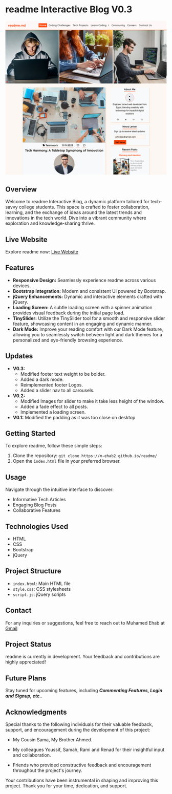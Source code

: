 # readme Interactive Blog V0.3

![Website Screenshot](./readme.png)

## Overview

Welcome to readme Interactive Blog, a dynamic platform tailored for tech-savvy college students. This space is crafted to foster collaboration, learning, and the exchange of ideas around the latest trends and innovations in the tech world. Dive into a vibrant community where exploration and knowledge-sharing thrive.

## Live Website

Explore readme now: [Live Website](https://m-ehab2.github.io/readme/)

## Features

-   **Responsive Design:** Seamlessly experience readme across various devices.
-   **Bootstrap Integration:** Modern and consistent UI powered by Bootstrap.
-   **jQuery Enhancements:** Dynamic and interactive elements crafted with jQuery.
-   **Loading Screen:** A subtle loading screen with a spinner animation provides visual feedback during the initial page load.
-   **TinySlider:** Utilize the TinySlider tool for a smooth and responsive slider feature, showcasing content in an engaging and dynamic manner.
-   **Dark Mode:** Improve your reading comfort with our Dark Mode feature, allowing you to seamlessly switch between light and dark themes for a personalized and eye-friendly browsing experience.

## Updates

-   **V0.3:**
    -   Modified footer text weight to be bolder.
    -   Added a dark mode.
    -   Reimplemented footer Logos.
    -   Added a slider nav to all carousels.
-   **V0.2:**
    -   Modified Images for slider to make it take less height of the window.
    -   Added a fade effect to all posts.
    -   Implemented a loading screen.
-   **V0.1:** Modified the padding as it was too close on desktop

## Getting Started

To explore readme, follow these simple steps:

1. Clone the repository: `git clone https://m-ehab2.github.io/readme/`
2. Open the `index.html` file in your preferred browser.

## Usage

Navigate through the intuitive interface to discover:

-   Informative Tech Articles
-   Engaging Blog Posts
-   Collaborative Features

## Technologies Used

-   HTML
-   CSS
-   Bootstrap
-   jQuery

## Project Structure

-   `index.html`: Main HTML file
-   `style.css`: CSS stylesheets
-   `script.js`: jQuery scripts

## Contact

For any inquiries or suggestions, feel free to reach out to Muhamed Ehab at [Gmail](mailto:muhamedehab1@gmail.com?subject=Readme%20Blog%20Repo)

## Project Status

readme is currently in development. Your feedback and contributions are highly appreciated!

## Future Plans

Stay tuned for upcoming features, including **_Commenting Features, Login and Signup, etc._**.

## Acknowledgments

Special thanks to the following individuals for their valuable feedback, support, and encouragement during the development of this project:

-   My Cousin Sama, My Brother Ahmed.

-   My colleagues Youssif, Samah, Rami and Renad for their insightful input and collaboration.

-   Friends who provided constructive feedback and encouragement throughout the project's journey.

Your contributions have been instrumental in shaping and improving this project. Thank you for your time, dedication, and support.
